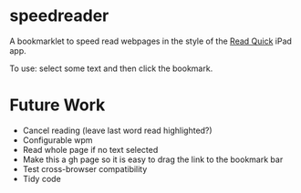 speedreader
===========

A bookmarklet to speed read webpages in the style of the [Read Quick](http://readquickapp.com/) iPad app.

To use: select some text and then click the bookmark.

Future Work
==
* Cancel reading (leave last word read highlighted?)
* Configurable wpm
* Read whole page if no text selected
* Make this a gh page so it is easy to drag the link to the bookmark bar
* Test cross-browser compatibility
* Tidy code
